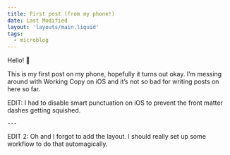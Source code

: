 ```yaml
---
title: First post (from my phone!)
date: Last Modified
layout: 'layouts/main.liquid'
tags:
  - microblog
---
```


Hello! 👋

This is my first post on my phone, hopefully it turns out okay.
I’m messing around with Working Copy on iOS and it’s not so bad for writing posts on here so far.

EDIT: I had to disable smart punctuation on iOS to prevent the front matter dashes getting squished.

`---`

EDIT 2: Oh and I forgot to add the layout.
I should really set up some workflow to do that automagically.
